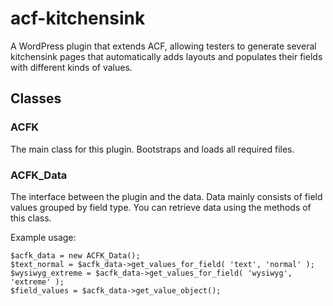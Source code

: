 # acf-kitchensink

A WordPress plugin that extends ACF, allowing testers to generate several kitchensink pages that automatically adds layouts and populates their fields with different kinds of values.

## Classes

### ACFK

The main class for this plugin. Bootstraps and loads all required files.

### ACFK_Data

The interface between the plugin and the data. Data mainly consists of field values grouped by field type. You can retrieve data using the methods of this class.

Example usage:

```
$acfk_data = new ACFK_Data();
$text_normal = $acfk_data->get_values_for_field( 'text', 'normal' );
$wysiwyg_extreme = $acfk_data->get_values_for_field( 'wysiwyg', 'extreme' );
$field_values = $acfk_data->get_value_object();
```
